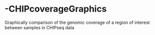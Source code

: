 # -CHIPcoverageGraphics
Graphically comparison of the genomic coverage of a region of interest between samples in CHIPseq data 
